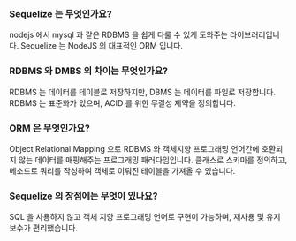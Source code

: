 ### Sequelize 는 무엇인가요?

nodejs 에서 mysql 과 같은 RDBMS 을 쉽게 다룰 수 있게 도와주는 라이브러리입니다. Sequelize 는 NodeJS 의 대표적인 ORM 입니다.

### RDBMS 와 DMBS 의 차이는 무엇인가요?

RDBMS 는 데이터를 테이블로 저장하지만, DBMS 는 데이터를 파일로 저장합니다. RDBMS 는 표준화가 있으며, ACID 를 위한 무결성 제약을 정의합니다.

### ORM 은 무엇인가요?

Object Relational Mapping 으로 RDBMS 와 객체지향 프로그래밍 언어간에 호환되지 않는 데이터를 매핑해주는 프로그래밍 패러다임입니다. 클래스로 스키마를 정의하고, 메소드로 쿼리를 작성하여 객체로 이뤄진 테이블을 가져올 수 있습니다.

### Sequelize 의 장점에는 무엇이 있나요?

SQL 을 사용하지 않고 객체 지향 프로그래밍 언어로 구현이 가능하며, 재사용 및 유지 보수가 편리했습니다.
